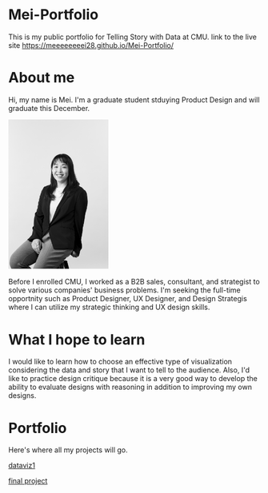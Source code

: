 # Mei-Portfolio
This is my public portfolio for Telling Story with Data at CMU.
link to the live site https://meeeeeeeei28.github.io/Mei-Portfolio/

# About me
Hi, my name is Mei. I'm a graduate student stduying Product Design and will graduate this December.

<img src="Profile-photo.JPG" width="200"/>

Before I enrolled CMU, I worked as a B2B sales, consultant, and strategist to solve various companies' business problems.
I'm seeking the full-time opportnity such as Product Designer, UX Designer, and Design Strategis where I can utilize my strategic thinking and UX design skills.


# What I hope to learn
I would like to learn how to choose an effective type of visualization considering the data and story that I want to tell to the audience.
Also, I'd like to practice design critique because it is a very good way to develop the ability to evaluate designs with reasoning in addition to improving my own designs.

# Portfolio
Here's where all my projects will go.

[dataviz1](dataviz1)

[final project](final-project)


